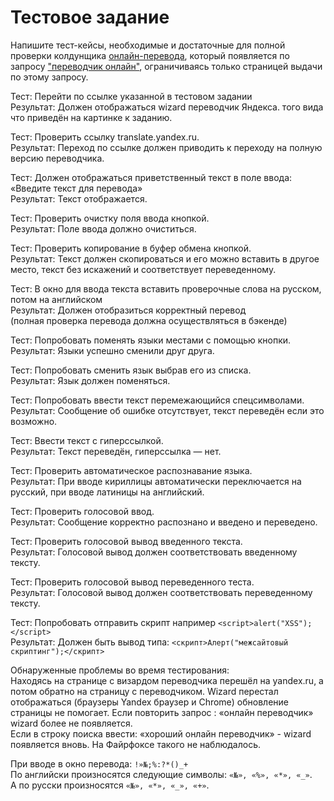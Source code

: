 # Тестовое задание
Напишите тест-кейсы, необходимые и достаточные для полной проверки колдунщика [онлайн-перевода](https://yadi.sk/i/yKPzuVGt3ZYsZX), который появляется по запросу ["переводчик онлайн"](https://www.yandex.ru/search/?text=%D0%BF%D0%B5%D1%80%D0%B5%D0%B2%D0%BE%D0%B4%D1%87%D0%B8%D0%BA%20%D0%BE%D0%BD%D0%BB%D0%B0%D0%B9%D0%BD&lr=213), ограничиваясь только страницей выдачи по этому запросу.


Тест: Перейти по ссылке указанной в тестовом задании<br>
Результат: Должен отображаться wizard переводчик Яндекса. того вида что приведён на картинке к заданию.<br>

Тест: Проверить ссылку translate.yandex.ru.<br>
Результат: Переход по ссылке должен приводить к переходу на полную версию переводчика.<br>

Тест: Должен отображаться приветственный текст в поле ввода: «Введите текст для перевода»<br>
Результат: Текст отображается.<br>

Тест: Проверить очистку поля ввода кнопкой.<br>
Результат: Поле ввода должно очиститься.<br>

Тест: Проверить копирование в буфер обмена кнопкой.<br>
Результат: Текст должен скопироваться и его можно вставить в другое место, текст без искажений и соответствует переведенному.<br>

Тест: В окно для ввода текста вставить проверочные слова на русском, потом на английском<br>
Результат: Должен отобразиться корректный перевод<br>
(полная проверка перевода должна осуществляться в бэкенде)

Тест: Попробовать поменять языки местами с помощью кнопки.<br>
Результат: Языки успешно сменили друг друга.<br>

Тест: Попробовать сменить язык выбрав его из списка.<br>
Результат: Язык должен поменяться.<br>

Тест: Попробовать ввести текст перемежающийся спецсимволами.<br>
Результат: Сообщение об ошибке отсутствует, текст переведён если это возможно.<br>

Тест: Ввести текст с гиперссылкой.<br>
Результат: Текст переведён, гиперссылка — нет.<br>

Тест: Проверить автоматическое распознавание языка.<br>
Результат: При вводе кириллицы автоматически переключается на русский, при вводе латиницы на английский.<br>

Тест: Проверить голосовой ввод.<br>
Результат: Сообщение корректно распознано и введено и переведено.<br>

Тест: Проверить голосовой вывод введенного текста.<br>
Результат: Голосовой вывод должен соответствовать введенному тексту.<br>

Тест: Проверить голосовой вывод переведенного теста.<br>
Результат: Голосовой вывод должен соответствовать переведенному тексту.<br>

Тест: Попробовать отправить скрипт например `<script>alert("XSS");</script>`<br>
Результат: Должен быть вывод типа: `<скрипт>Алерт("межсайтовый скриптинг");</скрипт>`<br>

Обнаруженные проблемы во время тестирования:<br>
Находясь на странице с визардом переводчика  перешёл на yandex.ru, а потом обратно на страницу с переводчиком. Wizard перестал отображаться (браузеры Yandex браузер и Chrome) обновление страницы не помогает. 
Если повторить запрос : «онлайн переводчик» wizard более не появляется.<br>
Если в строку поиска ввести: «хороший онлайн переводчик» - wizard появляется вновь. На Файрфоксе такого не наблюдалось.

При вводе в окно перевода: `!»№;%:?*()_+`<br>
По английски произносятся следующие символы: `«№», «%», «*», «_»`.<br>
А по русски произносятся `«№», «*», «_», «+»`.<br>
